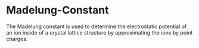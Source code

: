 # Madelung-Constant

The Madelung constant is used to determine the electrostatic potential of an ion inside of a crystal lattice structure by approximating the ions by point charges.
